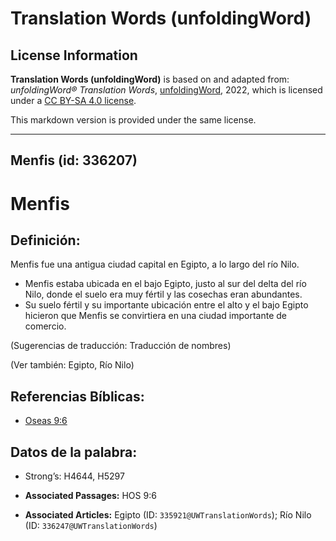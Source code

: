 # Translation Words (unfoldingWord)

## License Information

**Translation Words (unfoldingWord)** is based on and adapted from: _unfoldingWord® Translation Words_, [unfoldingWord](https://unfoldingword.org/utw), 2022, which is licensed under a [CC BY-SA 4.0 license](https://creativecommons.org/licenses/by-sa/4.0/legalcode.en).

This markdown version is provided under the same license.



--------------------------------

## Menfis (id: 336207)

Menfis
======

Definición:
-----------

Menfis fue una antigua ciudad capital en Egipto, a lo largo del río Nilo.

* Menfis estaba ubicada en el bajo Egipto, justo al sur del delta del río Nilo, donde el suelo era muy fértil y las cosechas eran abundantes.
* Su suelo fértil y su importante ubicación entre el alto y el bajo Egipto hicieron que Menfis se convirtiera en una ciudad importante de comercio.

(Sugerencias de traducción: Traducción de nombres)

(Ver también: Egipto, Río Nilo)

Referencias Bíblicas:
---------------------

* [Oseas 9:6](https://ref.ly/Hos9:6)

Datos de la palabra:
--------------------

* Strong’s: H4644, H5297

* **Associated Passages:** HOS 9:6
* **Associated Articles:** Egipto (ID: `335921@UWTranslationWords`); Río Nilo (ID: `336247@UWTranslationWords`)

